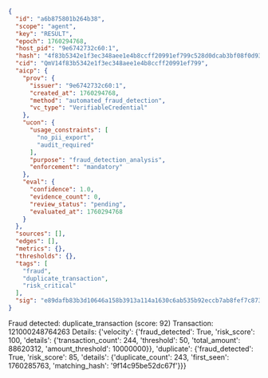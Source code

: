 ```json
{
  "id": "a6b875801b264b38",
  "scope": "agent",
  "key": "RESULT",
  "epoch": 1760294768,
  "host_pid": "9e6742732c60:1",
  "hash": "4f83b5342e1f3ec348aee1e4b8ccff20991ef799c528d0dcab3bf08f0d935a57",
  "cid": "QmV14f83b5342e1f3ec348aee1e4b8ccff20991ef799",
  "aicp": {
    "prov": {
      "issuer": "9e6742732c60:1",
      "created_at": 1760294768,
      "method": "automated_fraud_detection",
      "vc_type": "VerifiableCredential"
    },
    "ucon": {
      "usage_constraints": [
        "no_pii_export",
        "audit_required"
      ],
      "purpose": "fraud_detection_analysis",
      "enforcement": "mandatory"
    },
    "eval": {
      "confidence": 1.0,
      "evidence_count": 0,
      "review_status": "pending",
      "evaluated_at": 1760294768
    }
  },
  "sources": [],
  "edges": [],
  "metrics": {},
  "thresholds": {},
  "tags": [
    "fraud",
    "duplicate_transaction",
    "risk_critical"
  ],
  "sig": "e89dafb83b3d10646a158b3913a114a1630c6ab535b92eccb7ab8fef7c873d2a"
}
```

Fraud detected: duplicate_transaction (score: 92)
Transaction: 121000248764263
Details: {'velocity': {'fraud_detected': True, 'risk_score': 100, 'details': {'transaction_count': 244, 'threshold': 50, 'total_amount': 88620312, 'amount_threshold': 10000000}}, 'duplicate': {'fraud_detected': True, 'risk_score': 85, 'details': {'duplicate_count': 243, 'first_seen': 1760285763, 'matching_hash': '9f14c95be52dc67f'}}}
